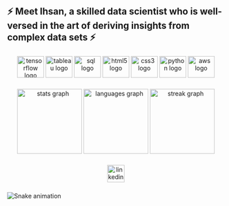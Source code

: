 <h2 align="left">⚡ Meet Ihsan, a skilled data scientist who is well-versed in the art of deriving insights from complex data sets ⚡</h2>

###

<div align="center">
  <img src="https://upload.wikimedia.org/wikipedia/commons/2/2d/Tensorflow_logo.svg" height="50" width="62" alt="tensorflow logo"  />
  <img src="https://cdn.worldvectorlogo.com/logos/tableau-software.svg" height="50" width="62" alt="tableau logo"  />
  <img src="https://symbols.getvecta.com/stencil_28/61_sql-database-generic.90b41636a8.svg" height="50" width="62" alt="sql logo"  />
  <img src="https://cdn.jsdelivr.net/gh/devicons/devicon/icons/html5/html5-original.svg" height="50" width="62" alt="html5 logo"  />
  <img src="https://cdn.jsdelivr.net/gh/devicons/devicon/icons/css3/css3-original.svg" height="50" width="62" alt="css3 logo"  />
  <img src="https://cdn.jsdelivr.net/gh/devicons/devicon/icons/python/python-original.svg" height="50" width="62" alt="python logo"  />
  <img src="https://upload.wikimedia.org/wikipedia/commons/9/93/Amazon_Web_Services_Logo.svg" height="50" width="62" alt="aws logo"  />
</div>

###


<div align="center">
  <img src="https://github-readme-stats.vercel.app/api?username=ihsankoo&hide_title=false&hide_rank=false&show_icons=true&include_all_commits=true&count_private=true&disable_animations=false&theme=radical&locale=en&hide_border=true&order=1" height="150" alt="stats graph"  />
  <img src="https://github-readme-stats.vercel.app/api/top-langs?username=ihsankoo&locale=en&hide_title=false&layout=compact&card_width=320&langs_count=5&theme=radical&hide_border=true&order=2" height="150" alt="languages graph"  />
  <img src="https://streak-stats.demolab.com?user=ihsankoo&locale=en&mode=weekly&theme=radical&hide_border=true&border_radius=5&order=3" height="150" alt="streak graph"  />
</div>

###

<div align="center">
  <a href="https://www.linkedin.com/in/ihsankoo/" target="_blank">
    <img src="https://img.shields.io/static/v1?message=LinkedIn&logo=linkedin&label=&color=0077B5&logoColor=white&labelColor=&style=for-the-badge" height="40" alt="linkedin logo"  />
  </a>
</div>

###

<img src="https://raw.githubusercontent.com/ihsankoo/ihsankoo/blob/output/snake.svg" alt="Snake animation" />

###

